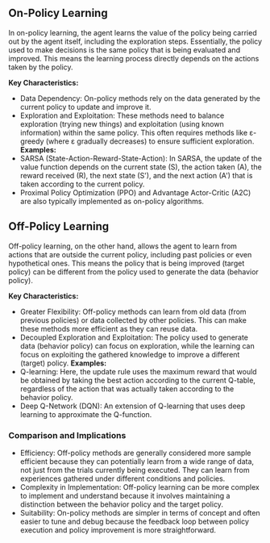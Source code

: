 ## On-Policy Learning

In on-policy learning, the agent learns the value of the policy being carried out by the agent itself, including the exploration steps. Essentially, the policy used to make decisions is the same policy that is being evaluated and improved. This means the learning process directly depends on the actions taken by the policy.

**Key Characteristics:**

- Data Dependency: On-policy methods rely on the data generated by the current policy to update and improve it.
- Exploration and Exploitation: These methods need to balance exploration (trying new things) and exploitation (using known information) within the same policy. This often requires methods like ε-greedy (where ε gradually decreases) to ensure sufficient exploration.
  **Examples:**
- SARSA (State-Action-Reward-State-Action): In SARSA, the update of the value function depends on the current state (S), the action taken (A), the reward received (R), the next state (S'), and the next action (A') that is taken according to the current policy.
- Proximal Policy Optimization (PPO) and Advantage Actor-Critic (A2C) are also typically implemented as on-policy algorithms.

## Off-Policy Learning

Off-policy learning, on the other hand, allows the agent to learn from actions that are outside the current policy, including past policies or even hypothetical ones. This means the policy that is being improved (target policy) can be different from the policy used to generate the data (behavior policy).

**Key Characteristics:**

- Greater Flexibility: Off-policy methods can learn from old data (from previous policies) or data collected by other policies. This can make these methods more efficient as they can reuse data.
- Decoupled Exploration and Exploitation: The policy used to generate data (behavior policy) can focus on exploration, while the learning can focus on exploiting the gathered knowledge to improve a different (target) policy.
  **Examples:**
- Q-learning: Here, the update rule uses the maximum reward that would be obtained by taking the best action according to the current Q-table, regardless of the action that was actually taken according to the behavior policy.
- Deep Q-Network (DQN): An extension of Q-learning that uses deep learning to approximate the Q-function.

### Comparison and Implications

- Efficiency: Off-policy methods are generally considered more sample efficient because they can potentially learn from a wide range of data, not just from the trials currently being executed. They can learn from experiences gathered under different conditions and policies.
- Complexity in Implementation: Off-policy learning can be more complex to implement and understand because it involves maintaining a distinction between the behavior policy and the target policy.
- Suitability: On-policy methods are simpler in terms of concept and often easier to tune and debug because the feedback loop between policy execution and policy improvement is more straightforward.

